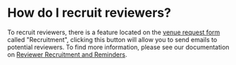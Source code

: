 # How do I recruit reviewers?

To recruit reviewers, there is a feature located on the [venue request form](../hosting-a-venue-on-openreview/navigating-your-venue-pages.md) called "Recruitment", clicking this button will allow you to send emails to potential reviewers. To find more information, please see our documentation on [Reviewer Recruitment and Reminders](../../how-to-guides/managing-groups/how-to-recruit-and-remind-recruited-reviewers.md).
